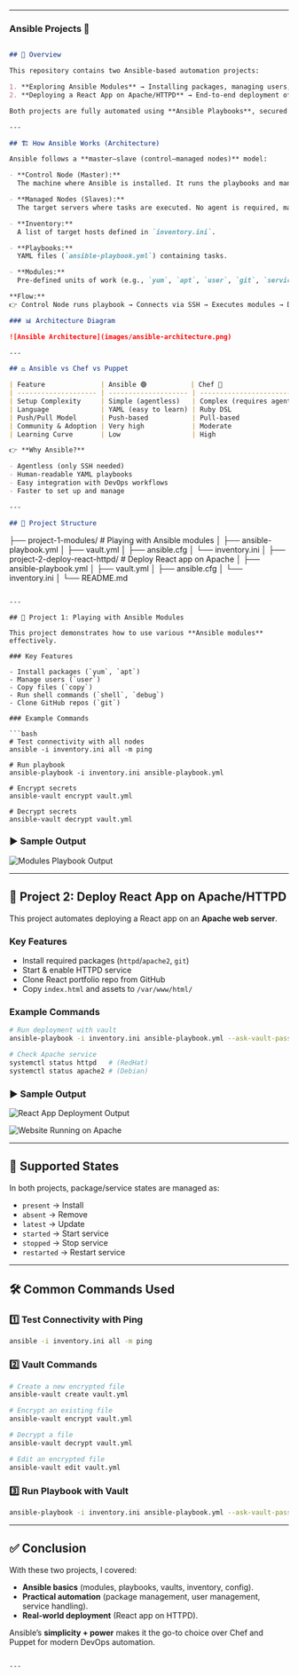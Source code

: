 
---

### Ansible Projects 🚀

```markdown

## 📌 Overview

This repository contains two Ansible-based automation projects:

1. **Exploring Ansible Modules** → Installing packages, managing users, cloning repos, and more.  
2. **Deploying a React App on Apache/HTTPD** → End-to-end deployment of a React portfolio website.  

Both projects are fully automated using **Ansible Playbooks**, secured with **Vault**, and organized with inventory and configuration files.

---

## 🏗️ How Ansible Works (Architecture)

Ansible follows a **master–slave (control–managed nodes)** model:

- **Control Node (Master):**  
  The machine where Ansible is installed. It runs the playbooks and manages remote systems over **SSH**.  

- **Managed Nodes (Slaves):**  
  The target servers where tasks are executed. No agent is required, making it **agentless**.  

- **Inventory:**  
  A list of target hosts defined in `inventory.ini`.  

- **Playbooks:**  
  YAML files (`ansible-playbook.yml`) containing tasks.  

- **Modules:**  
  Pre-defined units of work (e.g., `yum`, `apt`, `user`, `git`, `service`).  

**Flow:**  
👉 Control Node runs playbook → Connects via SSH → Executes modules → Desired state achieved.

### 📊 Architecture Diagram

![Ansible Architecture](images/ansible-architecture.png)

---

## ⚖️ Ansible vs Chef vs Puppet

| Feature              | Ansible 🟢           | Chef 🔴                   | Puppet 🟡                |
| -------------------- | -------------------- | ------------------------- | ------------------------ |
| Setup Complexity     | Simple (agentless)   | Complex (requires agents) | Medium (requires agents) |
| Language             | YAML (easy to learn) | Ruby DSL                  | Puppet DSL               |
| Push/Pull Model      | Push-based           | Pull-based                | Pull-based               |
| Community & Adoption | Very high            | Moderate                  | Moderate                 |
| Learning Curve       | Low                  | High                      | High                     |

👉 **Why Ansible?**

- Agentless (only SSH needed)  
- Human-readable YAML playbooks  
- Easy integration with DevOps workflows  
- Faster to set up and manage  

---

## 📂 Project Structure

```

├── project-1-modules/             # Playing with Ansible modules
│   ├── ansible-playbook.yml
│   ├── vault.yml
│   ├── ansible.cfg
│   └── inventory.ini
│
├── project-2-deploy-react-httpd/  # Deploy React app on Apache
│   ├── ansible-playbook.yml
│   ├── vault.yml
│   ├── ansible.cfg
│   └── inventory.ini
│
└── README.md

````

---

## 🔹 Project 1: Playing with Ansible Modules

This project demonstrates how to use various **Ansible modules** effectively.

### Key Features

- Install packages (`yum`, `apt`)  
- Manage users (`user`)  
- Copy files (`copy`)  
- Run shell commands (`shell`, `debug`)  
- Clone GitHub repos (`git`)  

### Example Commands

```bash
# Test connectivity with all nodes
ansible -i inventory.ini all -m ping

# Run playbook
ansible-playbook -i inventory.ini ansible-playbook.yml

# Encrypt secrets
ansible-vault encrypt vault.yml

# Decrypt secrets
ansible-vault decrypt vault.yml
````

### ▶️ Sample Output

![Modules Playbook Output](images/project1-output.png)

---

## 🔹 Project 2: Deploy React App on Apache/HTTPD

This project automates deploying a React app on an **Apache web server**.

### Key Features

* Install required packages (`httpd`/`apache2`, `git`)
* Start & enable HTTPD service
* Clone React portfolio repo from GitHub
* Copy `index.html` and assets to `/var/www/html/`

### Example Commands

```bash
# Run deployment with vault
ansible-playbook -i inventory.ini ansible-playbook.yml --ask-vault-pass

# Check Apache service
systemctl status httpd   # (RedHat)
systemctl status apache2 # (Debian)
```

### ▶️ Sample Output

![React App Deployment Output](images/project2-output.png)

![Website Running on Apache](images/react-website.png)

---

## 📖 Supported States

In both projects, package/service states are managed as:

* `present` → Install
* `absent` → Remove
* `latest` → Update
* `started` → Start service
* `stopped` → Stop service
* `restarted` → Restart service

---

## 🛠️ Common Commands Used

### 1️⃣ Test Connectivity with Ping

```bash
ansible -i inventory.ini all -m ping
```

### 2️⃣ Vault Commands

```bash
# Create a new encrypted file
ansible-vault create vault.yml  

# Encrypt an existing file
ansible-vault encrypt vault.yml  

# Decrypt a file
ansible-vault decrypt vault.yml  

# Edit an encrypted file
ansible-vault edit vault.yml
```

### 3️⃣ Run Playbook with Vault

```bash
ansible-playbook -i inventory.ini ansible-playbook.yml --ask-vault-pass
```

---

## ✅ Conclusion

With these two projects, I covered:

* **Ansible basics** (modules, playbooks, vaults, inventory, config).
* **Practical automation** (package management, user management, service handling).
* **Real-world deployment** (React app on HTTPD).

Ansible’s **simplicity + power** makes it the go-to choice over Chef and Puppet for modern DevOps automation.

```

---


